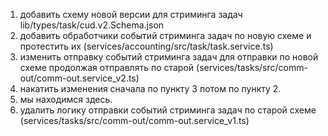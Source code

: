 1. добавить схему новой версии для стриминга задач lib/types/task/cud.v2.Schema.json
2. добавить обработчики событий стриминга задач по новую схеме и протестить их (services/accounting/src/task/task.service.ts)
3. изменить отправку событий стриминга задач для отправки по новой схеме продолжая отправлять по старой (services/tasks/src/comm-out/comm-out.service_v2.ts)
4. накатить изменения сначала по пункту 3 потом по пункту 2.
5. мы находимся здесь.
6. удалить логику отправки событий стриминга задач по старой схеме (services/tasks/src/comm-out/comm-out.service_v1.ts) 
